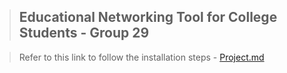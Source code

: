 > ## Educational Networking Tool for College Students - Group 29

> Refer to this link to follow the installation steps - [Project.md](Project/Project.md)